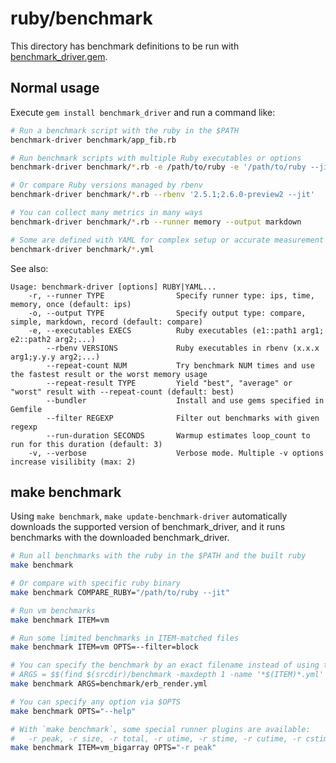 # ruby/benchmark

This directory has benchmark definitions to be run with
[benchmark\_driver.gem](https://github.com/benchmark-driver/benchmark-driver).

## Normal usage

Execute `gem install benchmark_driver` and run a command like:

```bash
# Run a benchmark script with the ruby in the $PATH
benchmark-driver benchmark/app_fib.rb

# Run benchmark scripts with multiple Ruby executables or options
benchmark-driver benchmark/*.rb -e /path/to/ruby -e '/path/to/ruby --jit'

# Or compare Ruby versions managed by rbenv
benchmark-driver benchmark/*.rb --rbenv '2.5.1;2.6.0-preview2 --jit'

# You can collect many metrics in many ways
benchmark-driver benchmark/*.rb --runner memory --output markdown

# Some are defined with YAML for complex setup or accurate measurement
benchmark-driver benchmark/*.yml
```

See also:

```console
Usage: benchmark-driver [options] RUBY|YAML...
    -r, --runner TYPE                Specify runner type: ips, time, memory, once (default: ips)
    -o, --output TYPE                Specify output type: compare, simple, markdown, record (default: compare)
    -e, --executables EXECS          Ruby executables (e1::path1 arg1; e2::path2 arg2;...)
        --rbenv VERSIONS             Ruby executables in rbenv (x.x.x arg1;y.y.y arg2;...)
        --repeat-count NUM           Try benchmark NUM times and use the fastest result or the worst memory usage
        --repeat-result TYPE         Yield "best", "average" or "worst" result with --repeat-count (default: best)
        --bundler                    Install and use gems specified in Gemfile
        --filter REGEXP              Filter out benchmarks with given regexp
        --run-duration SECONDS       Warmup estimates loop_count to run for this duration (default: 3)
    -v, --verbose                    Verbose mode. Multiple -v options increase visilibity (max: 2)
```

## make benchmark

Using `make benchmark`, `make update-benchmark-driver` automatically downloads
the supported version of benchmark\_driver, and it runs benchmarks with the downloaded
benchmark\_driver.

```bash
# Run all benchmarks with the ruby in the $PATH and the built ruby
make benchmark

# Or compare with specific ruby binary
make benchmark COMPARE_RUBY="/path/to/ruby --jit"

# Run vm benchmarks
make benchmark ITEM=vm

# Run some limited benchmarks in ITEM-matched files
make benchmark ITEM=vm OPTS=--filter=block

# You can specify the benchmark by an exact filename instead of using the default argument:
# ARGS = $$(find $(srcdir)/benchmark -maxdepth 1 -name '*$(ITEM)*.yml' -o -name '*$(ITEM)*.rb')
make benchmark ARGS=benchmark/erb_render.yml

# You can specify any option via $OPTS
make benchmark OPTS="--help"

# With `make benchmark`, some special runner plugins are available:
#   -r peak, -r size, -r total, -r utime, -r stime, -r cutime, -r cstime
make benchmark ITEM=vm_bigarray OPTS="-r peak"
```
